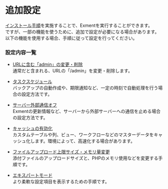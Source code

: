 # 追加設定
[インストール手順](/ja/quickstart.md)を実施することで、Exmentを実行することができます。  
ですが、一部の機能を使うために、追加で設定が必要になる場合があります。  
以下の機能を使用する場合、手順に従って設定を行ってください。  

### 設定内容一覧

- [URLに含む「admin」の変更・削除](/ja/additional_prefix)  
通常だと含まれる、URLの「/admin」を変更・削除します。

- [タスクスケジュール](/ja/additional_task_schedule)  
バックアップの自動作成や、期限通知など、一定の時刻で自動処理を行う場合の設定方法です。

- [サーバー外部通信オフ](/ja/additional_disable_outside_api)  
Exmentの更新情報など、サーバーから外部サーバーへの通信を止める場合の設定方法です。

- [キャッシュの有効化](/ja/additional_cache)  
カスタムテーブルや列、ビュー、ワークフローなどのマスターデータをキャッシュ化します。環境によって、高速化する場合があります。

- [ファイルアップロード上限サイズ・メモリ量変更](/ja/additional_php_ini)  
添付ファイルのアップロードサイズと、PHPのメモリ使用などを変更する手順です。

- [エキスパートモード](/ja/additional_expert)  
より柔軟な設定項目を表示するための手順です。